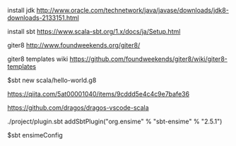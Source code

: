 

install jdk
http://www.oracle.com/technetwork/java/javase/downloads/jdk8-downloads-2133151.html

install sbt
https://www.scala-sbt.org/1.x/docs/ja/Setup.html

giter8
http://www.foundweekends.org/giter8/

giter8 templates wiki
https://github.com/foundweekends/giter8/wiki/giter8-templates



$sbt new scala/hello-world.g8

https://qiita.com/5at00001040/items/9cddd5e4c4c9e7bafe36

https://github.com/dragos/dragos-vscode-scala


./project/plugin.sbt
addSbtPlugin("org.ensime" % "sbt-ensime" % "2.5.1")


$sbt ensimeConfig